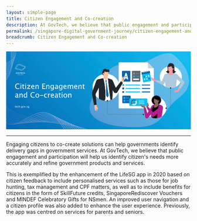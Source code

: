 ```yaml
---
layout: simple-page
title: Citizen Engagement and Co-creation
description: At GovTech, we believe that public engagement and participation helps us to identify citizen needs more accurately and refine government digital solutions.
permalink: /singapore-digital-government-journey/citizen-engagement-and-cocreation
breadcrumb: Citizen Engagement and Co-creation
---
```


![Citizen Engagement and Co-creation](/images/digital-transformation/Citizen-engagement-and-cocreation-header-banner.png)

---

Engaging citizens to co-create solutions can help governments identify delivery gaps in government services. At GovTech, we believe that public engagement and participation will help us identify citizen's needs more accurately and refine government products and services. 

This is exemplified by the enhancement of the LifeSG app in 2020 based on citizen feedback to include personalised services such as those for job hunting, tax management and CPF matters, as well as to include benefits for citizens in the form of SkillFuture credits, SingaporeRediscover Vouchers and MINDEF Celebratory Gifts for NSmen. An improved user navigation and a citizen profile was also added to enhance the user experience. Previously, the app was centred on services for parents and seniors. 
